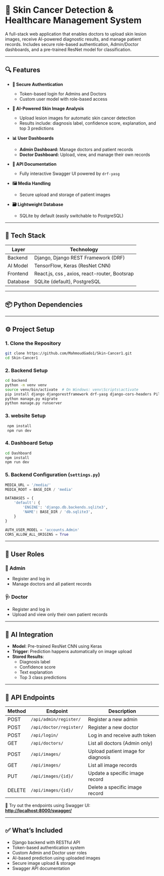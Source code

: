 
# 🧠 Skin Cancer Detection & Healthcare Management System

A full-stack web application that enables doctors to upload skin lesion images, receive AI-powered diagnostic results, and manage patient records. Includes secure role-based authentication, Admin/Doctor dashboards, and a pre-trained ResNet model for classification.

---

## 🔍 Features

- **🔐 Secure Authentication**  
  - Token-based login for Admins and Doctors  
  - Custom user model with role-based access

- **🧪 AI-Powered Skin Image Analysis**  
  - Upload lesion images for automatic skin cancer detection  
  - Results include: diagnosis label, confidence score, explanation, and top 3 predictions

- **📊 User Dashboards**  
  - **Admin Dashboard:** Manage doctors and patient records  
  - **Doctor Dashboard:** Upload, view, and manage their own records

- **🧾 API Documentation**  
  - Fully interactive Swagger UI powered by `drf-yasg`

- **🖼 Media Handling**  
  - Secure upload and storage of patient images

- **🗃 Lightweight Database**  
  - SQLite by default (easily switchable to PostgreSQL)

---

## 🚀 Tech Stack

| Layer     | Technology                            |
|-----------|----------------------------------------|
| Backend   | Django, Django REST Framework (DRF)    |
| AI Model  | TensorFlow, Keras (ResNet CNN)         |
| Frontend  | React.js, css , axios, react-router, Bootsrap    |
| Database  | SQLite (default), PostgreSQL |

---

## 📦 Python Dependencies


---

## ⚙️ Project Setup

### 1. Clone the Repository

```bash
git clone https://github.com/MahmoudGado1/Skin-Cancer1.git
cd Skin-Cancer1
```

### 2. Backend Setup

```bash
cd backend
python -m venv venv
source venv/bin/activate  # On Windows: venv\Scripts\activate
pip install django djangorestframework drf-yasg django-cors-headers Pillow numpy tensorflow keras
python manage.py migrate
python manage.py runserver
```
### 3. website Setup

```bash
 npm install
 npm run dev
```
### 4. Dashboard Setup

```bash
cd Dashboard
npm install
npm run dev
```
### 5. Backend Configuration (`settings.py`)

```python
MEDIA_URL = '/media/'
MEDIA_ROOT = BASE_DIR / 'media'

DATABASES = {
    'default': {
        'ENGINE': 'django.db.backends.sqlite3',
        'NAME': BASE_DIR / 'db.sqlite3',
    }
}

AUTH_USER_MODEL = 'accounts.Admin'
CORS_ALLOW_ALL_ORIGINS = True
```

---

## 👤 User Roles

### 🔧 Admin
- Register and log in  
- Manage doctors and all patient records

### 🩺 Doctor
- Register and log in  
- Upload and view only their own patient records

---

## 🧠 AI Integration

- **Model**: Pre-trained ResNet CNN using Keras  
- **Trigger**: Prediction happens automatically on image upload  
- **Stored Results**:
  - Diagnosis label  
  - Confidence score  
  - Text explanation  
  - Top 3 class predictions

---

## 🔌 API Endpoints

| Method | Endpoint                 | Description                        |
|--------|--------------------------|------------------------------------|
| POST   | `/api/admin/register/`   | Register a new admin               |
| POST   | `/api/doctor/register/`  | Register a new doctor              |
| POST   | `/api/login/`            | Log in and receive auth token      |
| GET    | `/api/doctors/`          | List all doctors (Admin only)      |
| POST   | `/api/images/`           | Upload patient image for diagnosis |
| GET    | `/api/images/`           | List all image records             |
| PUT    | `/api/images/{id}/`      | Update a specific image record     |
| DELETE | `/api/images/{id}/`      | Delete a specific image record     |

🧪 Try out the endpoints using Swagger UI:  
**[http://localhost:8000/swagger/](http://localhost:8000/swagger/)**

---

## ✅ What’s Included

- Django backend with RESTful API
- Token-based authentication system
- Custom Admin and Doctor user roles
- AI-based prediction using uploaded images
- Secure image upload & storage
- Swagger API documentation
